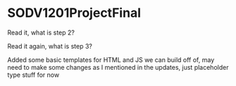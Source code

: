# SODV1201ProjectFinal
Read it, what is step 2?

Read it again, what is step 3?

Added some basic templates for HTML and JS we can build off of, may need to make some changes as I mentioned in the updates, just placeholder type stuff for now
